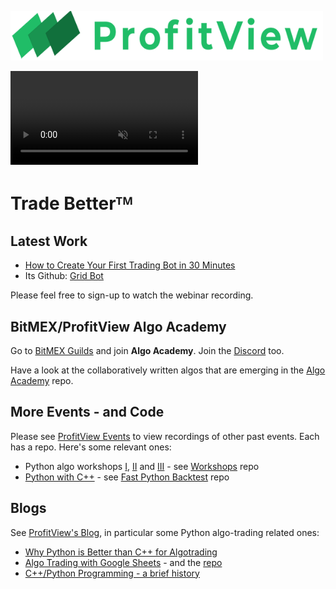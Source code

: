 <!--
**profitviews/profitviews** is a ✨ _special_ ✨ repository because its `README.md` (this file) appears on your GitHub profile.
-->

<a href="https://profitview.net" target="_blank"><img src="/assets/images/logo.png" style="width:500px"/></a> 

<video autoplay="" playsinline="" loop="" muted="">
    <source src="https://cloud.profitview.net/assets/videos/bot-demo.mp4" type="video/mp4">
</video>

# Trade Betterᵀᴹ

## Latest Work

* [How to Create Your First Trading Bot in 30 Minutes](https://profitview.net/events/create-your-first-trading-bot)
* Its Github: [Grid Bot](https://github.com/profitviews/grid-bot)

Please feel free to sign-up to watch the webinar recording.

## BitMEX/ProfitView Algo Academy

Go to [BitMEX Guilds](https://www.bitmex.com/guilds) and join **Algo Academy**.  Join the [Discord](https://discord.com/invite/2EYZtHUxnX) too.

Have a look at the collaboratively written algos that are emerging in the [Algo Academy](https://github.com/profitviews/bitmex-algo-academy) repo.

## More Events - and Code

Please see [ProfitView Events](https://profitview.net/events) to view recordings of other past events.  Each has a repo.  Here's some relevant ones:

* Python algo workshops [I](https://profitview.net/events/algorithmic-trading-with-python), [II](https://profitview.net/events/algorithmic-trading-with-python-part-2) and [III](https://profitview.net/events/algorithmic-trading-with-python-part-3) - see [Workshops](https://github.com/profitviews/workshops) repo
* [Python with C++](https://profitview.net/events/cpp-python-algo-trading) - see [Fast Python Backtest](https://github.com/profitviews/fast-python-backtest) repo

## Blogs

See [ProfitView's Blog](https://profitview.net/blog), in particular some Python algo-trading related ones:
* [Why Python is Better than C++ for Algotrading](https://profitview.net/blog/why-python-is-better-than-cpp-for-algotrading)
* [Algo Trading with Google Sheets](https://profitview.net/blog/algo-trading-with-google-sheets) - and the [repo](https://github.com/profitviews/botsheet)
* [C++/Python Programming - a brief history](https://profitview.net/blog/cpp-python-algotrading)

